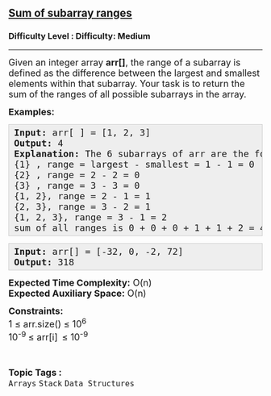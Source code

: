 <h2><a href="https://www.geeksforgeeks.org/problems/sum-of-subarray-ranges/1?page=1&sprint=465685e82e866317ceb9cb19bacaef2b&sortBy=submissions">Sum of subarray ranges</a></h2><h3>Difficulty Level : Difficulty: Medium</h3><hr><div class="problems_problem_content__Xm_eO"><p><span style="font-size: 18px;">Given an integer array <strong>arr[]</strong>, the range of a subarray is defined as the difference between the largest and smallest elements within that subarray. Your task is to return the sum of the ranges of all possible subarrays in the array.</span></p>
<p><span style="font-size: 18px;"><strong>Examples:</strong></span></p>
<pre style="background: #eeeeee; border: 1px solid #cccccc; padding: 5px 10px; --darkreader-inline-bgimage: initial; --darkreader-inline-bgcolor: #222426; --darkreader-inline-border-top: #3e4446; --darkreader-inline-border-right: #3e4446; --darkreader-inline-border-bottom: #3e4446; --darkreader-inline-border-left: #3e4446;"><span style="font-size: 18px;"><strong>Input: </strong>arr[ ] = [1, 2, 3]<br><strong>Output:&nbsp;</strong>4<br><strong>Explanation:</strong>&nbsp;The 6 subarrays of arr are the following :<br>{1} , range = largest - smallest = 1 - 1 = 0 <br>{2} , range = 2 - 2 = 0<br>{3} , range = 3 - 3 = 0<br>{1, 2}, range = 2&nbsp;- 1 = 1<br>{2, 3}, range = 3 - 2&nbsp;= 1<br>{1, 2, 3}, range = 3&nbsp;- 1 = 2<br>sum of all ranges is 0 + 0 + 0 + 1 + 1&nbsp;+ 2 = 4</span></pre>
<pre style="background: #eeeeee; border: 1px solid #cccccc; padding: 5px 10px; --darkreader-inline-bgimage: initial; --darkreader-inline-bgcolor: #222426; --darkreader-inline-border-top: #3e4446; --darkreader-inline-border-right: #3e4446; --darkreader-inline-border-bottom: #3e4446; --darkreader-inline-border-left: #3e4446;"><span style="font-size: 18px;"><strong>Input: </strong>arr[] = [-32, 0, -2, 72]<br><strong>Output:&nbsp;</strong>318</span></pre>
<p><span style="font-size: 18px;"><strong>Expected Time Complexity:</strong> O(n)<br><strong>Expected Auxiliary Space:</strong> O(n)</span></p>
<p><span style="font-size: 18px;"><strong>Constraints:</strong><br>1 ≤ arr.size() ≤ 10<sup>6</sup><br>10<sup>-9&nbsp;</sup>≤ arr[i]<sub>&nbsp;&nbsp;</sub>≤ 10<sup>-9</sup></span></p></div><br><p><span style=font-size:18px><strong>Topic Tags : </strong><br><code>Arrays</code>&nbsp;<code>Stack</code>&nbsp;<code>Data Structures</code>&nbsp;